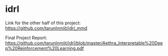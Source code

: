 # idrl

Link for the other half of this project: https://github.com/tarunlnmiit/idrl_mmd

Final Project Report: https://github.com/tarunlnmiit/idrl/blob/master/Aethra_Interpretable%20Deep%20Reinforcement%20Learning.pdf
